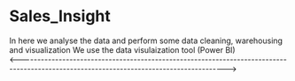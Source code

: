 # Sales_Insight
In here we analyse the data and perform some data cleaning, warehousing and visualization 
We use the data visulaization tool (Power BI) <br>
<---------------------------------------------------------------------------------------------------------------------------------------->

